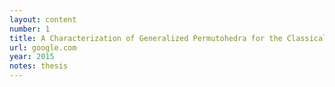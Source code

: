 ```yaml
---
layout: content
number: 1
title: A Characterization of Generalized Permutohedra for the Classical Reflection Groups
url: google.com
year: 2015
notes: thesis
---
```

